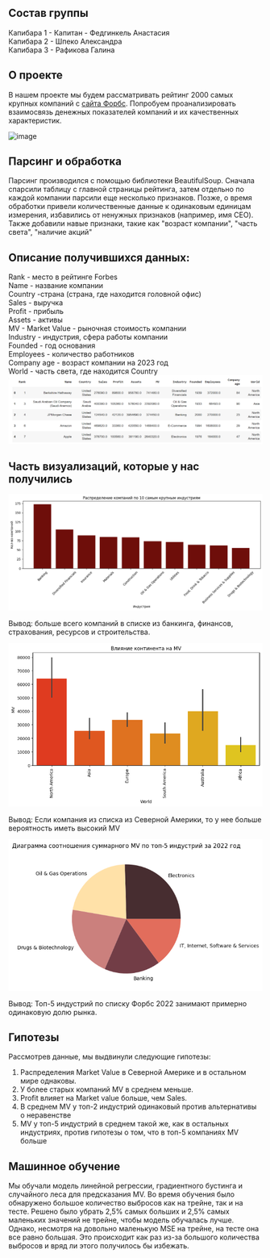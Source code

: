 ## Состав группы
Капибара 1 - Капитан - Федгинкель Анастасия\
Капибара 2 - Шпеко Александра\
Капибара 3 - Рафикова Галина

## О проекте
В нашем проекте мы будем рассматривать рейтинг 2000 самых крупных компаний с [сайта Форбс](https://www.forbes.com/consent/ketch/?toURL=https://www.forbes.com/lists/global2000/). 
Попробуем проанализировать взаимосвязь денежных показателей компаний и их качественных характеристик.

![image](https://github.com/shushenka/Capybaras/assets/133579116/bbfddf4f-e3c3-42cd-afde-8e2eed83a26f)
## Парсинг и обработка
Парсинг производился с помощью библиотеки BeautifulSoup. Сначала спарсили таблицу с главной страницы рейтинга, затем отдельно по каждой компании парсили еще несколько признаков. Позже, о время обработки привели количественные данные к одинаковым единицам измерения, избавились от ненужных признаков (например, имя CEO). Также добавили навые признаки, такие как "возраст компании", "часть света", "наличие акций"

## Описание получившихся данных:
Rank - место в рейтинге Forbes\
Name - название компании\
Country -страна (страна, где находится головной офис)\
Sales - выручка\
Profit - прибыль\
Assets - активы\
MV - Market Value - рыночная стоимость компании\
Industry - индустрия, сфера работы компании\
Founded - год основания\
Employees - количество работников\
Company age - возраст компании на 2023 год\
World - часть света, где находится Country
![image](https://github.com/shushenka/Capybaras/blob/main/для%20ридми/таблица.png)

##  Часть визуализаций, которые у нас получились
![image](https://github.com/shushenka/Capybaras/blob/main/для%20ридми/по%20индустриям.png)

Вывод: больше всего компаний в списке из банкинга, финансов, страхования, ресурсов и строительства.

![image](https://github.com/shushenka/Capybaras/blob/main/для%20ридми/по%20континентам.png)

Вывод: Если компания из списка из Северной Америки, то у нее больше вероятность иметь высокий MV

![image](https://github.com/shushenka/Capybaras/blob/main/для%20ридми/топ%205%20индустрий.png)

Вывод: Топ-5 индустрий по списку Форбс 2022 занимают примерно одинаковую долю рынка.

## Гипотезы
Рассмотрев данные, мы выдвинули следующие гипотезы:
1. Распределения Market Value в Северной Америке и в остальном мире однаковы.
2. У более старых компаний MV в среднем меньше.
3. Profit влияет на Market value больше, чем Sales.
4. В среднем MV у топ-2 индустрий одинаковый против альтернативы о неравенстве
5. MV у топ-5 индустрий в среднем такой же, как в остальных индустриях, против гипотезы о том, что в топ-5 компаниях MV больше

## Машинное обучение
Мы обучали модель линейной регрессии, градиентного бустинга и случайного леса для предсказания MV. Во время обучения было обнаружено большое количество выбросов как на трейне, так и на тесте. Решено было убрать 2,5% самых больших и 2,5% самых маленьких значений не трейне, чтобы модель обучалась лучше. Однако, несмотря на довольно маленькую MSE на трейне, на тесте она все равно большая. Это происходит как раз из-за большого количества выбросов и вряд ли этого получилось бы избежать.



